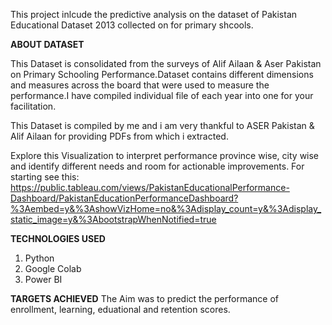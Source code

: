 This project inlcude the predictive analysis on the dataset of Pakistan Educational Dataset 2013 collected on for primary shcools.

**ABOUT DATASET**

This Dataset is consolidated from the surveys of Alif Ailaan & Aser Pakistan on Primary Schooling Performance.Dataset contains different dimensions and measures across the board that were used to measure the performance.I have compiled individual file of each year into one for your facilitation.

This Dataset is compiled by me and i am very thankful to ASER Pakistan & Alif Ailaan for providing PDFs from which i extracted.

Explore this Visualization to interpret performance province wise, city wise and identify different needs and room for actionable improvements.
For starting see this:
https://public.tableau.com/views/PakistanEducationalPerformance-Dashboard/PakistanEducationPerformanceDashboard?%3Aembed=y&%3AshowVizHome=no&%3Adisplay_count=y&%3Adisplay_static_image=y&%3AbootstrapWhenNotified=true

**TECHNOLOGIES USED**
1. Python
2. Google Colab
3. Power BI

**TARGETS ACHIEVED**
The Aim was to predict the performance of enrollment, learning, eduational and retention scores.
